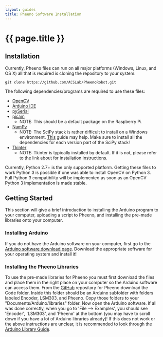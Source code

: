 ```yaml
---
layout: guides
title: Pheeno Software Installation
---
```

# {{ page.title }}

## Installation

Currently, Pheeno files can run on all major platforms (Windows, Linux, and OS X) all that is required is cloning the repository to your system.

```
git clone https://github.com/ACSLab/PheenoRobot.git
```

The following dependencies/programs are required to use these files:
- [OpenCV](http://opencv.org/)
- [Arduino IDE](https://www.arduino.cc/en/Main/Software)
- [pySerial](https://github.com/pyserial/pyserial)
- [picam](https://www.raspberrypi.org/learning/getting-started-with-picamera/)
    - NOTE: This should be a default package on the Raspberry Pi.
- [NumPy](http://www.numpy.org/)
    - NOTE: The SciPy stack is rather difficult to install on a Windows environment. [This](http://www.lfd.uci.edu/~gohlke/pythonlibs/) guide may help. Make sure to install all the dependencies for each version part of the SciPy stack!
- [Tkinter](http://tkinter.unpythonic.net/wiki/How_to_install_Tkinter)
    - NOTE: Tkinter is typically installed by default. If it is not, please refer to the link about for installation instructions.

Currently, Python 2.7+ is the only supported platform. Getting these files to work Python 3 is possible if one was able to install OpenCV on Python 3. Full Python 3 compatibility will be implemented as soon as an OpenCV Python 3 implementation is made stable.

## Getting Started

This section will give a brief introduction to installing the Arduino program to your computer, uploading a script to Pheeno, and installing the pre-made libraries onto your computer.

### Installing Arduino

If you do not have the Arduino software on your computer, first go to the [Arduino software download page](https://www.arduino.cc/en/Main/Software). Download the appropriate software for your operating system and install it!

### Installing the Pheeno Libraries

To use the pre-made libraries for Pheeno you must first download the files and place them in the right place on your computer so the Arduino software can access them. From the [GitHub](https://github.com/ACSLab/PheenoRobot) repository for Pheeno download the Code folder. Inside this folder should be an Arduino subfolder with folders labeled Encoder, LSM303, and Pheeno. Copy those folders to your "Documents/Arduino/libraries" folder. Now open the Arduino software. If all was done correctly, when you go to 'File --> Examples', you should see 'Encoder', 'LSM303', and 'Pheeno' at the bottom (you may have to scroll down if you have a lot of Arduino libraries already)! If this does not work or the above instructions are unclear, it is recommended to look through the [Arduino Library Guide](https://www.arduino.cc/en/Guide/Libraries/).
